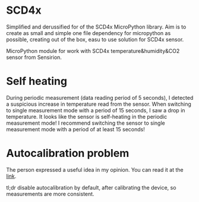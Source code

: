 # SCD4x
Simplified and derussified for of the SCD4x MicroPython library.
Aim is to create as small and simple one file dependency for micropython as possible,
creating out of the box, easu to use solution for SCD4x sensor.


MicroPython module for work with SCD4x temperature&humidity&CO2 sensor from Sensirion.

# Self heating
During periodic measurement (data reading period of 5 seconds), I detected a suspicious 
increase in temperature read from the sensor.
When switching to single measurement mode with a period of 15 seconds, I saw a drop in temperature.
It looks like the sensor is self-heating in the periodic measurement mode!
I recommend switching the sensor to single measurement mode with a period of at least 15 seconds!

# Autocalibration problem

The person expressed a useful idea in my opinion. You can read it at the [link](https://www.reddit.com/r/esp32/comments/12y0x5k/warning_about_the_sensirion_scd4041_co2_sensors/).

tl;dr disable autocalibration by default, after calibrating the device, so measurements are more consistent.
